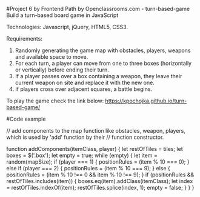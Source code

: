#Project 6 by Frontend Path by Openclassrooms.com - turn-based-game
Build a turn-based board game in JavaScript

Technologies: Javascript, jQuery, HTML5, CSS3.

Requirements:
1. Randomly generating the game map with obstacles, players, weapons and available space to move.
2. For each turn, a player can move from one to three boxes (horizontally or vertically) before ending their turn. 
3. If a player passes over a box containing a weapon, they leave their current weapon on site and replace it with the new one.
4. If players cross over adjacent squares, a battle begins.

To play the game check the link below:
https://kpochojka.github.io/turn-based-game/

#Code example

// add components to the map function like obstacles, weapon, players, which is used by 'add' function by their
// function constructor.

function addComponents(itemClass, player) {
    let restOfTiles = tiles;
    let boxes = $('.box');
    let empty = true;
    while (empty) {
        let item = random(mapSize);
        if (player === 1) {
            positionRules = (item % 10 === 0);
        } else if (player === 2) {
            positionRules = (item % 10 === 9);
        } else {
            positionRules = (item % 10 !== 0 && item % 10 !== 9);
        }
        if (positionRules && restOfTiles.includes(item)) {
            boxes.eq(item).addClass(itemClass);
            let index = restOfTiles.indexOf(item);
            restOfTiles.splice(index, 1);
            empty = false;
        }
    }
}

